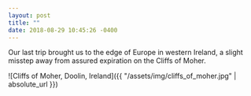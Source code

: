 ```yaml
---
layout: post
title: ""
date: 2018-08-29 10:45:26 -0400
---
```


Our last trip brought us to the edge of Europe in western Ireland, a slight misstep away from assured expiration on the Cliffs of Moher.

![Cliffs of Moher, Doolin, Ireland]({{ "/assets/img/cliffs_of_moher.jpg" | absolute_url }})